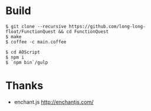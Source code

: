 # Build

```
$ git clone --recursive https://github.com/long-long-float/FunctionQuest && cd FunctionQuest
$ make
$ coffee -c main.coffee

$ cd AOScript
$ npm i
$ `npm bin`/gulp
```

# Thanks

* enchant.js http://enchantjs.com/

